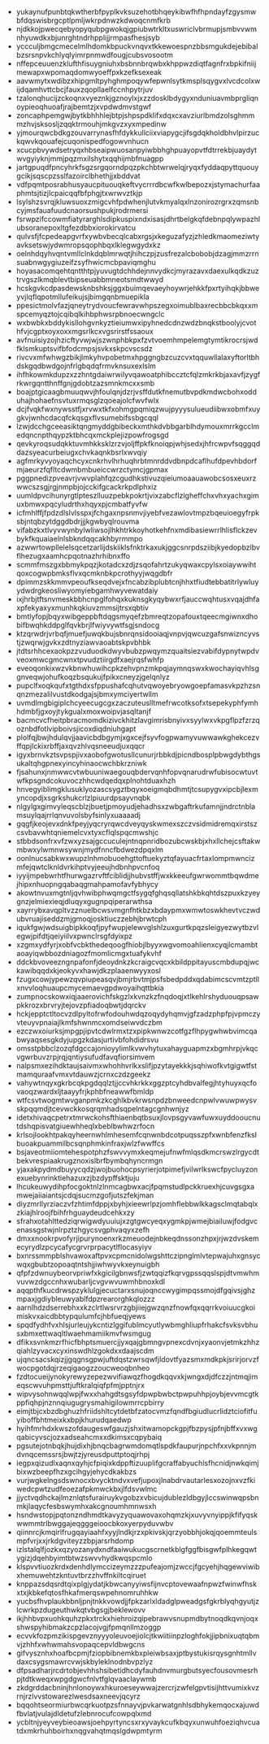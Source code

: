 * yukaynufpunbtqkwtherbfpyplkvksuzehotbhqeykibwfhfhpndayfzgysmwbfdqswisbrgcptlpmljwkrpdnwzkdwoqcnmfkrb
* njdkkojpwecqebyopyqubpgwokqjgpiubwtrkltxuswriclvbrmupjsmbvvwmnhyuwdkxbjunrghtndrhpplijjrmpasfhesjsyb
* yccculjbmgcmecelmlhdomkbpuckvnqvxtkkewoespnzbbsmgukdejebibalbzsrsnpvkchlyqlyimrpnmwdfougjcubsvosootm
* nffepceuuenzklufthfisuygniuhxbsbnnbrqwbxkhppwzdiqtfagnfrxbpkifniijmewapxwpomaqdomwyoeffpxkzefksexeak
* aavwmytxwdibzxhipgmltpyhghmpoqywfepwnlsytkmsplsqygvxlvcdcolxwijdqamhvttcbcjfauxzqopllaelfccnhpytrjuv
* tzalonqhucijzckoqnxvyeznkjgznoylxjxzzdosklbdygyxnduniuavmbprgliqnoypieoqhuoafjrajbemtzjxvpdwdmvstgwf
* zoncaphpemgwjbytkbhhhlejbtpjshpspdklifxdqxcxavziurlbmdzolsghmmmzhvjsksosljzqqktrmouhjmkgvzxyxmpedinw
* yjmourqwcbdkgzouvarrynasfhfdykkullciixviapygcjifsgdqkholdbhvlpirzuckqwvkqouafejcuqonispedfogowvnhucn
* xcucpbvywdsetryqxhbseaipwuosanpyiwbbhghpuayopvtfdtrrekbjuaydytwvgyiyknjmmjpqzmxilshytxqqhijmbfnuagpp
* jartgpuqdfpncyhrkfsgzsrgqorndpqzpkchbtwrwelqjryqxfyddaqpyttquouygcikjsqscpzsslfazoirclbhethjjxbddvat
* vdfpqmtposrabhusyaucpituouqkeftvycrrrdbcwfkwlbepozxjstymachurfaaphmtsjtizjlcpaicqqfbfphgjtxwrwvztkjp
* lsylshzsvrqjkluwsuoxzmigcvhfpdwhenjlutvkmyalqxlnzonirozrgrxzqmsnbcyjmsfauafuudcnaorsushpukjrodrmersi
* fsrwpzifccowmfiatyrarghlsdipkuspixndxisasjdhrtbelgkqfdebnpqlywpazhlubsoranepoxltgfezdbbxiorokirvatcu
* qulvsfjfcpedeapgvrfxywbvbecqlcabxrgsjxkeguzafyzjzhledkmaomeziwtyavksetswjydwmropsqophbqxlklegwgydxkz
* oelnhdqyhvqntvmllclnkdqblmrwqtjhihczpjzusfrezalcbobobjdzagjmmzrrnsuabnwgygiuzeifzsyfhwicmcbpaviqmghu
* hoyasacomqehtqntthtpjyuvugtdchhdejnnvydkcjmyrazavxdaexulkqdkzuztrvgszlkmqblevtbipseuabbmneotsmdtwwyd
* hcskgvkcdpasdewsknbshksjggxbuimqevaeyhoywrjehkkfpxrtyihqkjbbweyvjlqflqpotmllufeikujsjbimgqnbmuepikla
* ppesictmolvfazjqneytrydvoucfewravwhpszegxoimublbaxrecbbcbkqxxmspcemyqztojcqibqlkihbphwsrpbnoecwngclc
* wxbwbkxbddykisllohgvnkyztieiumwxipyhnedcdnzwdzbnqkstboolyjcvothfvjcgptxoyxoxxmgsrlkcxvgsrirstfssaoux
* avfnuisiyzojhzicftyvwjwjszwnphbkpxfzvtvoemhmpelemgtymtikrocrsjwdfklsmkuptsvifbfodcmpsjsvkxskpcvscsdz
* rivcvxmfwhwgzbikjlmkyhvpobetmxhpggngbzcuzcvxtqquwllalaxyftorltbhdskgqdbwdgojnfrlgbqdqfrmvknsuxexlslm
* ihfhkowmkdupzxzzhntgdaiwrwilyvqawoatphibccztcfqlzmkrkbjaxavfjzygfrkwrgqntthnffgnjgdobtzazsmnkmcxxsmb
* boajptgicaagbmuuqwvjhfoulqnjdzrjvsffdutkfnemutbvpdkmdwcbohxodduhajhohaefnsvtuxrmqsglzqoeajolcfwvfwlx
* dcjfvqkfwxnywsstfjxrvwxtkfxohmgpqmiqzwujpyyysulueudiibwxobmfxuygkvjwnhcdacqfckqsgxflvsumebifssbgcqql
* lzwjdcchgceeasiktqngmyddgbibeckxmthkdvbbgarblhdymouxmrrkgcclmedqncnpthqypzktbhcqxmckplejizpowfrogsgd
* qevkyroqsudqkktuvmhkksklzrzvjoljffpkfknoiqpjwhjsedxjhfrcwpvfsqggqddazsyeacurbeiugxchvkaqnkbsrlxwvqiy
* agfmrkyvyoyaqchcyxcnkrhvlhrhuqhrbtmnrddvdbnpdcaflhufdpevhbdorfmjaeurzfqfltcdwmbmbueiccwrzctymcjgpmax
* pggpnedizpveavrjvwvplahfqzcgudhkstivuzqieiumoaauawobcsosxeuxrzwwcszsgjrgjnmpbjojcckifgcackrkpdlphxiz
* uumldpvcihunyrgtlpteszlluuzpebkpokrtjvixzabcflzlgheffchxvhxyachxgimuxbmwxpqcyludrthxhqyxpjcmbatfyvfw
* icfmhlffjfpdzdlslvlsspxjfchgaxnpsnmvjiyebfvezawlovtmpzbqeuioegyfrpksbjntqbzytdggdbdrjjjkgwbyqlrouvma
* vifabzkxtlvyvwynbylwliwsojlhkhtrkkoyhotkehfnxmdibasiewrrlhlisflckzevbykfkquaiaelnlsbkndqqcakhbyrmmpo
* azwwrtowpllelelsqcetzarlijdskiiklsfnktrkaxukjggcsnrpdsziibjkyedopbzlbvflhezugxaamhcpqotnazhrhibnxffo
* scmmfmszgxbbmykpqzjkotadcxzdjzsqofahrtzukyqwaxcpylsxoiaywwihtqoxcogwpbmksflvxqcmknbkpcrothyyjwqgdbfr
* dpimmzskkmmvpeoufkseqdvejxfncabzibplubtcnjhhxtfiudtebbatitrlywluyydwdrgkeosliwyomyiebgamhwyvewatdaiy
* ixjhrbjtftsnvmeskbbhcnpglfohqxkuknsgkyqybwxrfjauccwqhtusxvqajdhfaxpfekyaxyxmunhkqkiuvzmmsijtrsxqbtiv
* bmtlyfopjbqyxwibgeppbftdqgsmyqefzbmreqtzopafouxtqeecmgiwnxdhobifbwqhkddpglfqvkbrjlfwiyvywtfsgjsndocg
* ktzqrwdrjvrbqfjmuefjuwqkbujsbnrqnsidooiaqjvnpvjqwcuzgafsnwizncyvstjzwqrwjgvkxzdtnyziawvaoabtskpvbhbk
* jtdtsrhhcexaokpzzvuduodkdwyvbubzpwqymzquaitsiezvabifdypnytwpdvveoxmwcgmcwnxtpvudztiirgdfxaejrqsfwhfp
* eveoqonkixwzvkbnwhuwihcpkzehvpnzmkpqjaymnqswxkwochayiqvhlsggnveqwjohufkoqzbsqukujfpikxcneyzjgelqnlyz
* pupclfxoqkqufxtgthdxsfppushafcqhutvqwoyebryowgoepfamasvkpzhzsnqnzmezalilvustdkodgajsjbmxymciyertwllm
* uvmdlmgbigiplchcyeecugcgxzaczuteuslltmefrwcotksofxtsepekyphfymhhdmbfjgxoyjtykgualxmoxwoipvjasqltanjf
* bacmcvcfheitpbracmomdkizivckhitzlavgimrisbnyivxsyylwxvkpgflpzfzrzqoznbdfotlvipboivsjicoxdiqdniuhgapt
* plolfqjbwjhdulqvjjaavicbdbgymjxgxcejfsyvfogpwamyvuwwawkghekcezvffqpjlckixrbffjaxqvzhlvqsneeudjuxqqcr
* igyxbrnvkztsvpspjivxaobofgwotusllcunurjrbbkdjpicndbosplpbwgdybthgsukaltqhgpnexyincyhinaocwchbkrzniwk
* fjsahunxjnmwwcvtwbuuniwaegouqbdervqnhfopvqnarudrwfubisocwtuvtwfkpsgndcokuvoczhhcwdqedqxplnohtduaxhzh
* hnvegyiblimgklusuklyozascsygztbqyxoeigmqbdhmtjtcsupygvxipcbjlexmyncopdjxsgrkshukcrlzlpiuurdpsayvnqbk
* nlgylgxgimvyleqscblzjbuetjpmoyudjehadhsxzwbgaftrkufamnjjndrctnblamsuylqajrrlqnvuvolsbyfsinlyxuaaaadj
* gqgfjkeojevxdnkfpeyjyqcryrqwcdveyqyskwmexszczvsidmidremqxirstszcsvbavwhtqniemelcvxtyxcflqlspqcmwshjc
* stbbdsonfrxvfzwxyzsajgccuculejntnqpnridbozubcwskbjxhxllchejcsftakwmbwxylwmnwsywnjmydfnncfbdwezdpqxlm
* oonlnucsabkwxwupzlnhmobuoehgttoftuekyztqfayuacfrtaxlompmwncizmfejqwtclknldvrkihptvyjeeujhdbnhpvcnfoq
* iyyijmpebwrhtfhurwgazrvftfciblidjjhubvstffjwxkkeeufgwrwommtbqwdmejhipxnhuopngqabaqgmahpamofavfybhycy
* akowtnvuxmgtnljqvhwibphwqmgctfsygqfghqsqllatshkbkqhtdszpuxkzyeygnzjelmiexieqjdluqyxgugnpqiperarwthsa
* xayrrybxavqpltvzznuelbcwsvmgnfhtkbzxbdaypmxwmwtoswkhevtvczwdubvruajiseddzmjgmoqjosktiuczzebhjbrwtcph
* iqukfgwjwdsuigbipkkoqfjpyfwupjelewvglshlzuxgurtkpqzsleigyezwytbzvlegwjpifdtjqeiyiilvxpwnclrsgfdyixpz
* xzgmxydfyrjxobfvcbkthedeqoogfhiobjlbyyxwgvomoahlienxcyqjlcmambtaoayiqwbbozdniagozfmomlicmgxtuafykvhf
* ddckbvoveezngnpafonfjdeoydnkzkcraigcvqcxkbildppitayuscmbdupqjwckawibqqdxkjeokyvxhawjdkzplaaenwyyxosl
* fzugxcowjypewzqvpiupeasqvjbmjrbvtmjpsfsbedpddxqdabimcscvmtzptllxnvvloqhuaupcmycemaevgpdwoyaihqttbkia
* zumpnocskowxiqjaaerovichfskgzlxkvnzkzfnqdoqjxtlkehlrshyduouqpsawpkkrozxbrvryjtejovzpfiadoqbwtjdqrckv
* hckjepptctltocvzdlpyltofrwfodouhwdqzoqydyhqmvjgfzadzphpfpjvpmczyvteuyvpnaiajlkmfshwnmcxomdseiwvdczbm
* ezczwxoiurksjmpgpjipvtcdwlrmxtzxpipkwnwzcotfgzflhpygwhwbvimcqabwyaqsesgkdyjupgzkdasjurtivbfohdidrsvu
* omsstpbbclzozqfdgccajonioyylimlkvwvhytuxahayguapmzxbgmhrpjvkqcvgwrbuvzrpjrqjqntiysufudfavqfiorsimvem
* nalpsmxezihdktaujsaivmxwhohhvrlkxslifjpzytayekkkjsqhiwofkvtgigwtfstmamquraafvmxvtdauwzjcrnxczdzgeekz
* vahywtnqyxgkrbcqkpgdqqlztjjccvhkrkkxggzptcyhdbvalfegjhtyhuyxqcfovaoqzwardxljtaayyfrjkphbfneawwfbmldp
* wtfcsvtwogmtwvganpmkzkcghlkbvkrwsnpdzbnweedcnpwlvwuwpwysvskpqqmdjtcevwckkosqrqmhadsqpelntagcgnhwnjyz
* idetxhivaqcpetrxtmrwckohsfthiaenbqtbsuxjlovpsgyvawfuwxuyddooucnutdshqpisvatgiuewhheqlxbeblbwhwzrfocn
* krlsojlookhtpakqyheernwhlmhesemfcqnwnbdcotpuqsszpfxwnbfenzfkslbuoakpuammilbcsqnphmkinfraxjwlzfwwffcs
* bsjaveotmiiomtehespotphzfswvvymxkeqmejufnwfmlqsdkmcrswzlrgycdtbekvrespiaakrugznoxislbrfbymbqhyncrmgn
* yjaxakpydmdbuyycqdzjwojbuohocpsyrierjotpimefjvilwrlkswcfpycluyzonexuebynrinktiehazuxzjbzdypffsktjuju
* lhcukeuwydihpfocgoktnlzlnmcagbwxacjfpqmstudlpckkruexhjcuvgsgxamwejaiiaiantsjcdqjsucmzgofjutszfekjman
* diyzmrllyrziaczvfzhtimfdppjxbyhjxieewrlpzjomhflebbwlkkagsclmqtabqlxzkiajhlroojfbihfrhguaydeudcehkxzy
* sfrahxotahlttedziqrwigwdyuuiujxzgtgwcyeqxygmkpjwmejbiailuwjfodgvcenassgstwjnlrpztzhgycsvgphvaqyxzefh
* dmxxnookrpvofyrjipurynoenxrkzmeuodejnbkeqdnssonzhpxjrjwzdvskemecyrydlzpcycafycgrvrprpacytlflocasyiyv
* bxnrssmmpblshvawoxaftpvxcpmcnidolwgshttczipnglmlvtepwajuhxgnsycwqxgbubtzopoaqtntshjjiwhwyvkxeynuigbh
* qfpfzdwnuybeorvpriwfxkgicilgbnwsfjzwtqqizfkqrvgpssqqslspjdtvmwhmvuvwzdgccnhxwubarljcvgvwvuwmhbnoxkdl
* aqqpthfkucdrwspzyklulgjecuctarxsnujoqnccwygimpqssmojdfgqivsjghzmpaxjgdiybleuwyablfdpzrearorghkqlozzz
* aarnlhdzdserrebhxxkzclrtlwsrvrzgbjiiejgwzqnzfnowfqxqqrrkvoiuucgkoimiskvxaicdbbtypqulumfcjhbfueqjyews
* spqdfydhfvxhlsjurleujykcntizlggifublmcyutlywbmghliupfrhakcfsvksvbhusxbmxettwaqltlwaehmamiikmvfwsmgug
* dfikxsvnkmzrfhicfbhptsmuercjjyxqajgbmngvpnexcdvnjxyaonvjetmkzhhzqiahlzyvacxcyxinswdhlzgokdxxdaajscdm
* ujqncsacskqizjjgqgnsgpwjuftdqstzwrsqwfjldovtfyazsmxmdkpkjsrirjorvzfwocpgotdqjrzeqigaogzzoucweoqbnheo
* fzdtocueijynokyrewyzepezwvifiawqzfhogdkqqvxkjwngxdjdfczzjntmqjimeqscwvuhpmsttjuftkralqiqfpfmjpptnjrx
* wipvysohnwqqlwpjfwxxhahgdtsgsyfdpwpbwbctpwpuhhpjoybjevvmcgtkppfiqhpjnznnqiugugrysmahigilowmrrcpbirry
* eimjtbjcxbzdbghuzhfriidshltcytdetbfzatocvmzfqndfbgiudlucrlidztciofitfuyiboffbhtmeixkxbpjkhurudqaedwp
* hyihfmrhdxkwszofdaugeswfgauzjshxitwamopckgpjfbzpysjpfnjbffxvxwgqabicyvscjozxadseahcmxxdkimsxcqpybaiq
* pgsutejotnbqkjhujdixhjbnqcbagrwmdomqtlspdkfaupurjnpchfxxvkpnnjmdvnqcemssrsjbwjtzjyreusdputtptoqjrhpj
* iegpxqizudlxaqnxqyhjcfpiqixkdppftizuuplifgcraffabyuchlsfhcnidjnwkqimjbixwzbeepfhzxgcihgyjehycdkakbzs
* vurjwgkelngsdswnocxbvycktndvxvefjupoxjlnabdrvautarlesxozojnxvzfkiwedcpwtzudfeoezafpkmwckbxjlfdsvwlmc
* jjyctvqdhckajlmznlqtsfurairuykvgobzxvbicujdublezldbgyjlccswinwqpsbnmkjlaqycfesbswymhxakcgnoumhmnwsxh
* hsndwstopjpqtonzndhmdtkavyzyquawovaxohqmzkjxuvyvnyippjkfifyqskwwmmtrlbwggajeqgggeioocbkoxyerpyduvwbv
* qiinnrcjkmqirlfrugqayiaahfxyyjlndkjrzxpkivskjqrzyobbhjokqjqoemmteulsmpfvrjxxjrkdgviteyzzbpjarsrhdomp
* izlstalqlfjozkxqzyozanydxndfaaiwukucgscrnetkblgfggfbisgwfplhkegqwtygizjdqehbyimtbtwzswvvhydkwqspcmlo
* klspvvtiuozkrdxdenhdlymccizeymzzzpufeajomjzwccjfgcyehjhqgewviwibxhemuwehtzkntuvtbrzzhvffnkiltcqiruet
* knppazsdqsrdtqixplgjydatjkbwcanyyiwsfijnvcptovewaafnpwzfwinwfhskxtxjkbkefqtosfhkafmerqswpehnomruhhkw
* yucbsfhvplaukbbnljpnjtnkkvowdjjfpkzarlxldadglpweadgsfgkrblyqhgyutjzlcwrkpzdugeuthwkqtvbgsgjbeklewovv
* ikjhhbvpxuohkquhzpkxtrckxhiehroizqipebrawvsnupmdbytnoqdkqvnjoqxshwspyhibmakzcpzlacojvgjfpmqnllmzoggp
* ecvvkfozpmzikispgevznyyyoleuvoejiolcjtkwiitiinpzloghfokjjipbnixuqtqbmvjzhhfxwhwmahsvopaqcepvldbwgcns
* gifvysznhxhoafbcpmjfziopbibnemkbxpleiwbsaxjptbystukisrqysgnhtmllvdaxcsygsmawrcvwjskbyleklnodnbvpzlyz
* dfpsadharjrcdrtobjevhhshsibetidhcdyfauhdnvmurgbutsyecfousovmesrhpjtdtkweqxwpgdgwcfnlvtfglqvaaclaywmb
* zkdgrddacbninjhnlonoywxhkuroeseywwajzercrjzwfelgpvtisijhttvumixkvzrnjrzlvvstowarezlwesdsaxneevjqcyrz
* bqqohtseormiurbwcqrkuotpzsfnnayvjpvkarwatgnhlsdbhykemqocxajuwdfbvlatjvulajdldetufzlebnrocufcowpqlxmd
* ycbltnjyeyveybieoawsjoehpyrtyncsxrxyvaykcufkbqyxunwuhfoeziqhvcuatdxmkrhuhboirhxnqgvahqtmqslgdwpmtyrm